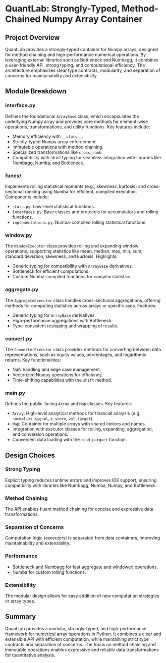 # QuantLab: Strongly-Typed, Method-Chained Numpy Array Container

## Project Overview
QuantLab provides a strongly-typed container for Numpy arrays, designed for method chaining and high-performance numerical operations. By leveraging external libraries such as Bottleneck and Numbagg, it combines a user-friendly API, strong typing, and computational efficiency. The architecture emphasizes clear type contracts, modularity, and separation of concerns for maintainability and extensibility.

## Module Breakdown

### interface.py
Defines the foundational `ArrayBase` class, which encapsulates the underlying Numpy array and provides core methods for element-wise operations, transformations, and utility functions. Key features include:
- Memory efficiency with `__slots__`.
- Strictly-typed Numpy array enforcement.
- Immutable operations with method chaining.
- Specialized transformations like `cross_rank`.
- Compatibility with strict typing for seamless integration with libraries like Numbagg, Numba, and Bottleneck.

### funcs/
Implements rolling statistical moments (e.g., skewness, kurtosis) and cross-sectional ranking using Numba for efficient, compiled execution. Components include:
- `stats.py`: Low-level statistical functions.
- `interfaces.py`: Base classes and protocols for accumulators and rolling functions.
- `implementations.py`: Numba-compiled rolling statistical functions.

### window.py
The `WindowExecutor` class provides rolling and expanding window operations, supporting statistics like mean, median, max, min, sum, standard deviation, skewness, and kurtosis. Highlights:
- Generic typing for compatibility with `ArrayBase` derivatives.
- Bottleneck for efficient computations.
- Custom Numba-compiled functions for complex statistics.

### aggregate.py
The `AggregateExecutor` class handles cross-sectional aggregations, offering methods for computing statistics across arrays or specific axes. Features:
- Generic typing for `ArrayBase` derivatives.
- High-performance aggregations with Bottleneck.
- Type-consistent reshaping and wrapping of results.

### convert.py
The `ConverterExecutor` class provides methods for converting between data representations, such as equity values, percentages, and logarithmic returns. Key functionalities:
- NaN handling and edge case management.
- Vectorized Numpy operations for efficiency.
- Time-shifting capabilities with the `shift` method.

### main.py
Defines the public-facing `Array` and `Map` classes. Key features:
- `Array`: High-level analytical methods for financial analysis (e.g., `normalize_signal`, `z_score`, `vol_target`).
- `Map`: Container for multiple arrays with shared indices and names.
- Integration with executor classes for rolling, expanding, aggregation, and conversion operations.
- Convenient data loading with the `read_parquet` function.

## Design Choices

### Strong Typing
Explicit typing reduces runtime errors and improves IDE support, ensuring compatibility with libraries like Numbagg, Numba, Numpy, and Bottleneck.

### Method Chaining
The API enables fluent method chaining for concise and expressive data transformations.

### Separation of Concerns
Computation logic (executors) is separated from data containers, improving maintainability and extensibility.

### Performance
- Bottleneck and Numbagg for fast aggregate and windowed operations.
- Numba for custom rolling functions.

### Extensibility
The modular design allows for easy addition of new computation strategies or array types.

## Summary
QuantLab provides a modular, strongly-typed, and high-performance framework for numerical array operations in Python. It combines a clear and extensible API with efficient computation, while maintaining strict type contracts and separation of concerns. The focus on method chaining and immutable operations enables expressive and reliable data transformations for quantitative analysis.